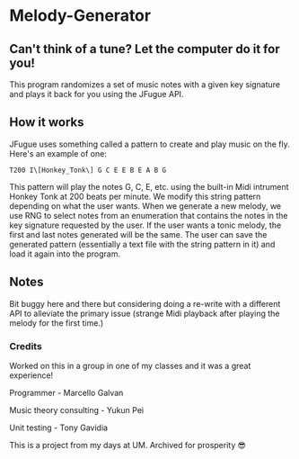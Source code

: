 # Melody-Generator
## Can't think of a tune? Let the computer do it for you!

This program randomizes a set of music notes with a given key signature and plays it back for you using the JFugue API.

## How it works
JFugue uses something called a pattern to create and play music on the fly. Here's an example of one:
```
T200 I\[Honkey_Tonk\] G C E E B E A B G
```
This pattern will play the notes G, C, E, etc. using the built-in Midi intrument Honkey Tonk at 200 beats per minute.
We modify this string pattern depending on what the user wants. When we generate a new melody, we use RNG to select notes from an enumeration that contains the notes in the key signature requested by the user. 
If the user wants a tonic melody, the first and last notes generated will be the same.
The user can save the generated pattern (essentially a text file with the string pattern in it) and load it again into the program.

## Notes
Bit buggy here and there but considering doing a re-write with a different API to alleviate the primary issue (strange Midi playback after playing the melody for the first time.)

### Credits
Worked on this in a group in one of my classes and it was a great experience!

Programmer - Marcello Galvan

Music theory consulting - Yukun Pei

Unit testing - Tony Gavidia

This is a project from my days at UM. Archived for prosperity 😎
